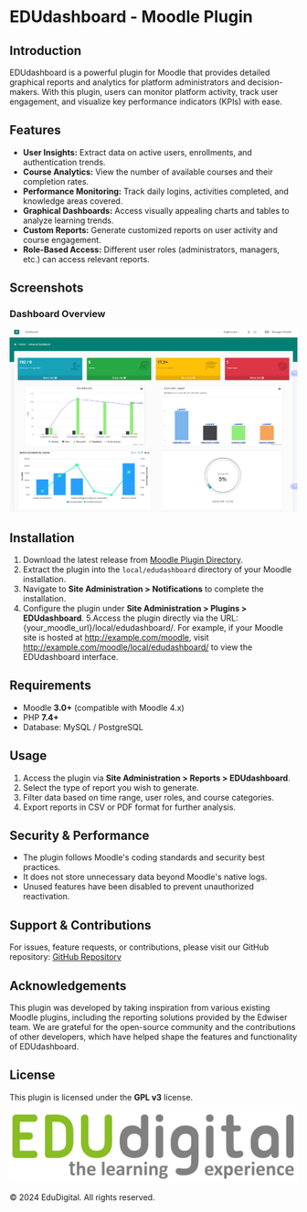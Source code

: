 # EDUdashboard - Moodle Plugin

## Introduction

EDUdashboard is a powerful plugin for Moodle that provides detailed graphical reports and analytics for platform administrators and decision-makers. With this plugin, users can monitor platform activity, track user engagement, and visualize key performance indicators (KPIs) with ease.

## Features

- **User Insights:** Extract data on active users, enrollments, and authentication trends.
- **Course Analytics:** View the number of available courses and their completion rates.
- **Performance Monitoring:** Track daily logins, activities completed, and knowledge areas covered.
- **Graphical Dashboards:** Access visually appealing charts and tables to analyze learning trends.
- **Custom Reports:** Generate customized reports on user activity and course engagement.
- **Role-Based Access:** Different user roles (administrators, managers, etc.) can access relevant reports.

## Screenshots

### Dashboard Overview
![Dashboard Overview](pix/screencaptureEdudashboard.png)

## Installation

1. Download the latest release from [Moodle Plugin Directory](https://moodle.org/plugins/).
2. Extract the plugin into the `local/edudashboard` directory of your Moodle installation.
3. Navigate to **Site Administration > Notifications** to complete the installation.
4. Configure the plugin under **Site Administration > Plugins > EDUdashboard**.
5.Access the plugin directly via the URL: {your_moodle_url}/local/edudashboard/. For example, if your Moodle site is hosted at http://example.com/moodle, visit http://example.com/moodle/local/edudashboard/ to view the EDUdashboard interface.

## Requirements

- Moodle **3.0+** (compatible with Moodle 4.x)
- PHP **7.4+**
- Database: MySQL / PostgreSQL

## Usage

1. Access the plugin via **Site Administration > Reports > EDUdashboard**.
2. Select the type of report you wish to generate.
3. Filter data based on time range, user roles, and course categories.
4. Export reports in CSV or PDF format for further analysis.

## Security & Performance

- The plugin follows Moodle's coding standards and security best practices.
- It does not store unnecessary data beyond Moodle's native logs.
- Unused features have been disabled to prevent unauthorized reactivation.

## Support & Contributions

For issues, feature requests, or contributions, please visit our GitHub repository:
[GitHub Repository](https://github.com/edudigital/moodle-local_edudashboard)

## Acknowledgements

This plugin was developed by taking inspiration from various existing Moodle plugins, including the reporting solutions provided by the Edwiser team. We are grateful for the open-source community and the contributions of other developers, which have helped shape the features and functionality of EDUdashboard.

## License

This plugin is licensed under the **GPL v3** license.

![EDUdigital](pix/Logotipo_EDUdigital.png)

© 2024 EduDigital. All rights reserved.
